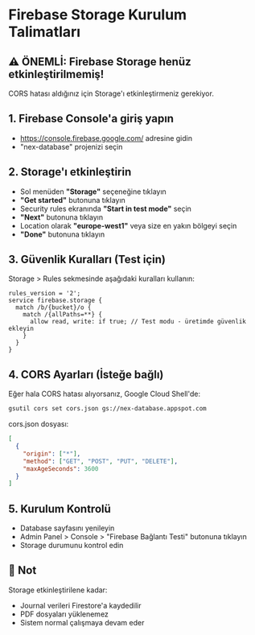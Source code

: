 # Firebase Storage Kurulum Talimatları

## ⚠️ ÖNEMLİ: Firebase Storage henüz etkinleştirilmemiş!

CORS hatası aldığınız için Storage'ı etkinleştirmeniz gerekiyor.

## 1. Firebase Console'a giriş yapın
- https://console.firebase.google.com/ adresine gidin
- "nex-database" projenizi seçin

## 2. Storage'ı etkinleştirin
- Sol menüden **"Storage"** seçeneğine tıklayın
- **"Get started"** butonuna tıklayın
- Security rules ekranında **"Start in test mode"** seçin
- **"Next"** butonuna tıklayın
- Location olarak **"europe-west1"** veya size en yakın bölgeyi seçin
- **"Done"** butonuna tıklayın

## 3. Güvenlik Kuralları (Test için)
Storage > Rules sekmesinde aşağıdaki kuralları kullanın:

```
rules_version = '2';
service firebase.storage {
  match /b/{bucket}/o {
    match /{allPaths=**} {
      allow read, write: if true; // Test modu - üretimde güvenlik ekleyin
    }
  }
}
```

## 4. CORS Ayarları (İsteğe bağlı)
Eğer hala CORS hatası alıyorsanız, Google Cloud Shell'de:

```bash
gsutil cors set cors.json gs://nex-database.appspot.com
```

cors.json dosyası:
```json
[
  {
    "origin": ["*"],
    "method": ["GET", "POST", "PUT", "DELETE"],
    "maxAgeSeconds": 3600
  }
]
```

## 5. Kurulum Kontrolü
- Database sayfasını yenileyin
- Admin Panel > Console > "Firebase Bağlantı Testi" butonuna tıklayın
- Storage durumunu kontrol edin

## 📝 Not
Storage etkinleştirilene kadar:
- Journal verileri Firestore'a kaydedilir
- PDF dosyaları yüklenemez
- Sistem normal çalışmaya devam eder
